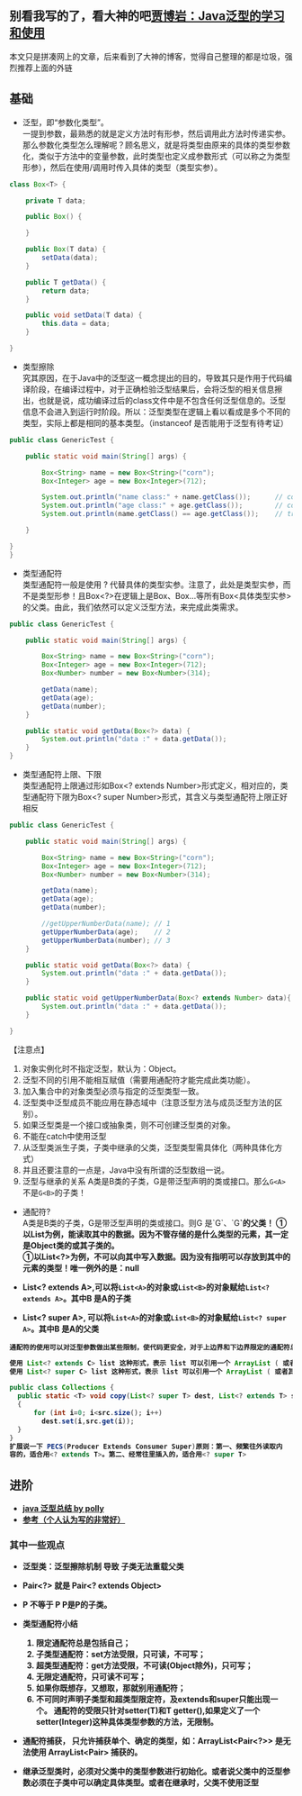 ## 别看我写的了，看大神的吧[贾博岩：Java泛型的学习和使用](http://www.jianshu.com/p/e4e4401c3d46)
本文只是拼凑网上的文章，后来看到了大神的博客，觉得自己整理的都是垃圾，强烈推荐上面的外链

## 基础

* 泛型，即“参数化类型”。  
一提到参数，最熟悉的就是定义方法时有形参，然后调用此方法时传递实参。那么参数化类型怎么理解呢？顾名思义，就是将类型由原来的具体的类型参数化，类似于方法中的变量参数，此时类型也定义成参数形式（可以称之为类型形参），然后在使用/调用时传入具体的类型（类型实参）。

```java
class Box<T> {

    private T data;

    public Box() {

    }

    public Box(T data) {
        setData(data);
    }

    public T getData() {
        return data;
    }

    public void setData(T data) {
        this.data = data;
    }

}
```
* 类型擦除   
究其原因，在于Java中的泛型这一概念提出的目的，导致其只是作用于代码编译阶段，在编译过程中，对于正确检验泛型结果后，会将泛型的相关信息擦出，也就是说，成功编译过后的class文件中是不包含任何泛型信息的。泛型信息不会进入到运行时阶段。所以：泛型类型在逻辑上看以看成是多个不同的类型，实际上都是相同的基本类型。（instanceof 是否能用于泛型有待考证）
```java
public class GenericTest {

    public static void main(String[] args) {

        Box<String> name = new Box<String>("corn");
        Box<Integer> age = new Box<Integer>(712);

        System.out.println("name class:" + name.getClass());      // com.qqyumidi.Box
        System.out.println("age class:" + age.getClass());        // com.qqyumidi.Box
        System.out.println(name.getClass() == age.getClass());    // true

    }

}
}
```
* 类型通配符  
类型通配符一般是使用 ? 代替具体的类型实参。注意了，此处是类型实参，而不是类型形参！且Box<?>在逻辑上是Box<Integer>、Box<Number>...等所有Box<具体类型实参>的父类。由此，我们依然可以定义泛型方法，来完成此类需求。  

```java
public class GenericTest {

    public static void main(String[] args) {

        Box<String> name = new Box<String>("corn");
        Box<Integer> age = new Box<Integer>(712);
        Box<Number> number = new Box<Number>(314);

        getData(name);
        getData(age);
        getData(number);
    }

    public static void getData(Box<?> data) {
        System.out.println("data :" + data.getData());
    }
}
```
* 类型通配符上限、下限  
类型通配符上限通过形如Box<? extends Number>形式定义，相对应的，类型通配符下限为Box<? super Number>形式，其含义与类型通配符上限正好相反

```java
public class GenericTest {

    public static void main(String[] args) {

        Box<String> name = new Box<String>("corn");
        Box<Integer> age = new Box<Integer>(712);
        Box<Number> number = new Box<Number>(314);

        getData(name);
        getData(age);
        getData(number);

        //getUpperNumberData(name); // 1
        getUpperNumberData(age);    // 2
        getUpperNumberData(number); // 3
    }

    public static void getData(Box<?> data) {
        System.out.println("data :" + data.getData());
    }

    public static void getUpperNumberData(Box<? extends Number> data){
        System.out.println("data :" + data.getData());
    }

}
```
【注意点】
1. 对象实例化时不指定泛型，默认为：Object。  
2. 泛型不同的引用不能相互赋值（需要用通配符才能完成此类功能）。  
3. 加入集合中的对象类型必须与指定的泛型类型一致。  
4. 泛型类中泛型成员不能应用在静态域中（注意泛型方法与成员泛型方法的区别）。  
5. 如果泛型类是一个接口或抽象类，则不可创建泛型类的对象。  
6. 不能在catch中使用泛型  
7. 从泛型类派生子类，子类中继承的父类，泛型类型需具体化（两种具体化方式）  
8. 并且还要注意的一点是，Java中没有所谓的泛型数组一说。
9. 泛型与继承的关系
A类是B类的子类，G是带泛型声明的类或接口。那么`G<A>`不是`G<B>`的子类！

* 通配符?  
    A类是B类的子类，G是带泛型声明的类或接口。则G<?> 是`G<A>`、`G<B>`的父类！  
①以List<?>为例，能读取其中的数据。因为不管存储的是什么类型的元素，其一定是Object类的或其子类的。  
①以List<?>为例，不可以向其中写入数据。因为没有指明可以存放到其中的元素的类型！唯一例外的是：null

* List<? extends A>,可以将`List<A>`的对象或`List<B>`的对象赋给`List<? extends A>`。其中B 是A的子类
* List<? super A>, 可以将`List<A>`的对象或`List<B>`的对象赋给`List<? super A>`。其中B 是A的父类
```java
通配符的使用可以对泛型参数做出某些限制，使代码更安全，对于上边界和下边界限定的通配符总结如下：

使用 List<? extends C> list 这种形式，表示 list 可以引用一个 ArrayList ( 或者其它 List 的 子类 ) 的对象，这个对象包含的元素类型是 C 的子类型 ( 包含 C 本身）的一种。
使用 List<? super C> list 这种形式，表示 list 可以引用一个 ArrayList ( 或者其它 List 的 子类 ) 的对象，这个对象包含的元素就类型是 C 的超类型 ( 包含 C 本身 ) 的一种。

public class Collections { 
  public static <T> void copy(List<? super T> dest, List<? extends T> src) 
  {
      for (int i=0; i<src.size(); i++) 
        dest.set(i,src.get(i)); 
  } 
}
扩展说一下 PECS(Producer Extends Consumer Super)原则：第一、频繁往外读取内
容的，适合用<? extends T>。第二、经常往里插入的，适合用<? super T>
```

## 进阶
* [java 泛型总结 by polly](https://juejin.im/entry/58f044ccb123db023928d626)
* [参考（个人认为写的非常好）](https://segmentfault.com/a/1190000005179147)

### 其中一些观点
* 泛型类：泛型擦除机制 导致 子类无法重载父类
* Pair<?> 就是 Pair<? extends Object>
* P<?> 不等于 P<Object>  P<Object>是P<?>的子类。
* 类型通配符小结

    1. 限定通配符总是包括自己；
    2. 子类型通配符：set方法受限，只可读，不可写；
    3. 超类型通配符：get方法受限，不可读(Object除外)，只可写；
    4. 无限定通配符，只可读不可写；
    5. 如果你既想存，又想取，那就别用通配符；
    6. 不可同时声明子类型和超类型限定符，及extends和super只能出现一个。
    通配符的受限只针对setter(T)和T getter(),如果定义了一个setter(Integer)这种具体类型参数的方法，无限制。  

* 通配符捕获， 只允许捕获单个、确定的类型，如：ArrayList<Pair<?>> 是无法使用 ArrayList<Pair<T>> 捕获的。

* 继承泛型类时，必须对父类中的类型参数进行初始化。或者说父类中的泛型参数必须在子类中可以确定具体类型。或者在继承时，父类不使用泛型